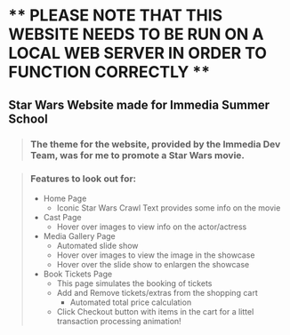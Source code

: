 # ** PLEASE NOTE THAT THIS WEBSITE NEEDS TO BE RUN ON A LOCAL WEB SERVER IN ORDER TO FUNCTION CORRECTLY **

## Star Wars Website made for Immedia Summer School

> ### The theme for the website, provided by the Immedia Dev Team, was for me to promote a Star Wars movie.

> ### Features to look out for:
>
> - Home Page
>   - Iconic Star Wars Crawl Text provides some info on the movie
> - Cast Page
>   - Hover over images to view info on the actor/actress
> - Media Gallery Page
>   - Automated slide show
>   - Hover over images to view the image in the showcase
>   - Hover over the slide show to enlargen the showcase
> - Book Tickets Page
>   - This page simulates the booking of tickets
>   - Add and Remove tickets/extras from the shopping cart
>     - Automated total price calculation
>   - Click Checkout button with items in the cart for a littel transaction processing animation!
